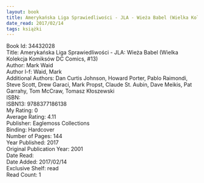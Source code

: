 ```yaml
---
layout: book
title: Amerykańska Liga Sprawiedliwości - JLA - Wieża Babel (Wielka Kolekcja Komiksów DC Comics,  no. 13)
date_read: 2017/02/14
tags: książki
---
```


Book Id: 34432028<br />
Title: Amerykańska Liga Sprawiedliwości - JLA: Wieża Babel (Wielka Kolekcja Komiksów DC Comics, #13)<br />
Author: Mark Waid<br />
Author l-f: Waid, Mark<br />
Additional Authors: Dan Curtis Johnson, Howard Porter, Pablo Raimondi, Steve Scott, Drew Garaci, Mark Propst, Claude St. Aubin, Dave Meikis, Pat Garrahy, Tom McCraw, Tomasz Kłoszewski<br />
ISBN: <br />
ISBN13: 9788377186138<br />
My Rating: 0<br />
Average Rating: 4.11<br />
Publisher: Eaglemoss Collections<br />
Binding: Hardcover<br />
Number of Pages: 144<br />
Year Published: 2017<br />
Original Publication Year: 2001<br />
Date Read: <br />
Date Added: 2017/02/14<br />
Exclusive Shelf: read<br />
Read Count: 1<br />


